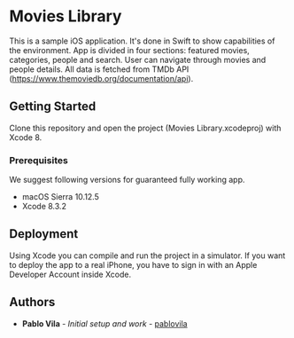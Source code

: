 # Movies Library

This is a sample iOS application. It's done in Swift to show capabilities of the environment.
App is divided in four sections: featured movies, categories, people and search. User can navigate through movies and people details. All data is fetched from TMDb API (https://www.themoviedb.org/documentation/api). 


## Getting Started

Clone this repository and open the project (Movies Library.xcodeproj) with Xcode 8.

### Prerequisites

We suggest following versions for guaranteed fully working app.

* macOS Sierra 10.12.5
* Xcode 8.3.2

## Deployment

Using Xcode you can compile and run the project in a simulator. If you want to deploy the app to a real iPhone, you have to sign in with an Apple Developer Account inside Xcode.

## Authors

* **Pablo Vila** - *Initial setup and work* - [pablovila](https://github.com/pablovila)
